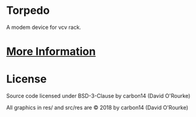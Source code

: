 # Torpedo
A modem device for vcv rack.

# [More Information](https://github.com/david-c14/Torpedo/wiki)

# License
Source code licensed under BSD-3-Clause by carbon14 (David O'Rourke)

All graphics in res/ and src/res are © 2018 by carbon14 (David O'Rourke)

